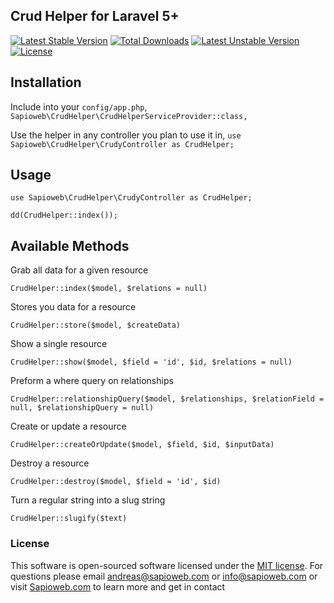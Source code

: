 ## Crud Helper for Laravel 5+
[![Latest Stable Version](https://poser.pugx.org/sapioweb/crudhelper/v/stable)](https://packagist.org/packages/sapioweb/crudhelper)
[![Total Downloads](https://poser.pugx.org/sapioweb/crudhelper/downloads)](https://packagist.org/packages/sapioweb/crudhelper)
[![Latest Unstable Version](https://poser.pugx.org/sapioweb/crudhelper/v/unstable)](https://packagist.org/packages/sapioweb/crudhelper)
[![License](https://poser.pugx.org/sapioweb/crudhelper/license)](https://packagist.org/packages/sapioweb/crudhelper)

## Installation
Include into your `config/app.php`, `Sapioweb\CrudHelper\CrudHelperServiceProvider::class,`

Use the helper in any controller you plan to use it in, `use Sapioweb\CrudHelper\CrudyController as CrudHelper;`

## Usage
`use Sapioweb\CrudHelper\CrudyController as CrudHelper;`

`dd(CrudHelper::index());`

## Available Methods
Grab all data for a given resource

`CrudHelper::index($model, $relations = null)`

Stores you data for a resource

`CrudHelper::store($model, $createData)`

Show a single resource

`CrudHelper::show($model, $field = 'id', $id, $relations = null)`

Preform a where query on relationships

`CrudHelper::relationshipQuery($model, $relationships, $relationField = null, $relationshipQuery = null)`

Create or update a resource

`CrudHelper::createOrUpdate($model, $field, $id, $inputData)`

Destroy a resource

`CrudHelper::destroy($model, $field = 'id', $id)`

Turn a regular string into a slug string

`CrudHelper::slugify($text)`

### License

This software is open-sourced software licensed under the [MIT license](http://opensource.org/licenses/MIT). For questions please email andreas@sapioweb.com or info@sapioweb.com or visit [Sapioweb.com](https://sapioweb.com/) to learn more and get in contact
